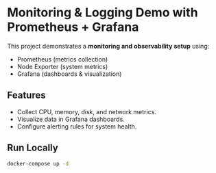 # Monitoring & Logging Demo with Prometheus + Grafana

This project demonstrates a **monitoring and observability setup** using:
- Prometheus (metrics collection)
- Node Exporter (system metrics)
- Grafana (dashboards & visualization)

## Features
- Collect CPU, memory, disk, and network metrics.
- Visualize data in Grafana dashboards.
- Configure alerting rules for system health.

## Run Locally
```bash
docker-compose up -d

